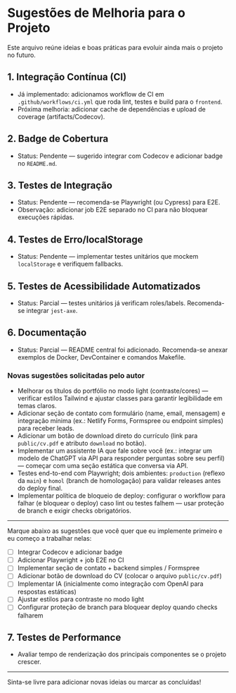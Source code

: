 # Sugestões de Melhoria para o Projeto

Este arquivo reúne ideias e boas práticas para evoluir ainda mais o projeto no futuro.

## 1. Integração Contínua (CI)
- Já implementado: adicionamos workflow de CI em `.github/workflows/ci.yml` que roda lint, testes e build para o `frontend`.
 - Próxima melhoria: adicionar cache de dependências e upload de coverage (artifacts/Codecov).

## 2. Badge de Cobertura
- Status: Pendente — sugerido integrar com Codecov e adicionar badge no `README.md`.

## 3. Testes de Integração
- Status: Pendente — recomenda-se Playwright (ou Cypress) para E2E.
 - Observação: adicionar job E2E separado no CI para não bloquear execuções rápidas.

## 4. Testes de Erro/localStorage
- Status: Pendente — implementar testes unitários que mockem `localStorage` e verifiquem fallbacks.

## 5. Testes de Acessibilidade Automatizados
- Status: Parcial — testes unitários já verificam roles/labels. Recomenda-se integrar `jest-axe`.

## 6. Documentação
- Status: Parcial — README central foi adicionado. Recomenda-se anexar exemplos de Docker, DevContainer e comandos Makefile.

### Novas sugestões solicitadas pelo autor

- Melhorar os títulos do portfólio no modo light (contraste/cores) — verificar estilos Tailwind e ajustar classes para garantir legibilidade em temas claros.
- Adicionar seção de contato com formulário (name, email, mensagem) e integração mínima (ex.: Netlify Forms, Formspree ou endpoint simples) para receber leads.
- Adicionar um botão de download direto do currículo (link para `public/cv.pdf` e atributo `download` no botão).
- Implementar um assistente IA que fale sobre você (ex.: integrar um modelo de ChatGPT via API para responder perguntas sobre seu perfil) — começar com uma seção estática que conversa via API.
- Testes end-to-end com Playwright; dois ambientes: `production` (reflexo da `main`) e `homol` (branch de homologação) para validar releases antes do deploy final.
- Implementar política de bloqueio de deploy: configurar o workflow para falhar (e bloquear o deploy) caso lint ou testes falhem — usar proteção de branch e exigir checks obrigatórios.

---

Marque abaixo as sugestões que você quer que eu implemente primeiro e eu começo a trabalhar nelas:

- [ ] Integrar Codecov e adicionar badge
- [ ] Adicionar Playwright + job E2E no CI
- [ ] Implementar seção de contato + backend simples / Formspree
- [ ] Adicionar botão de download do CV (colocar o arquivo `public/cv.pdf`)
- [ ] Implementar IA (inicialmente como integração com OpenAI para respostas estáticas)
- [ ] Ajustar estilos para contraste no modo light
- [ ] Configurar proteção de branch para bloquear deploy quando checks falharem

## 7. Testes de Performance
- Avaliar tempo de renderização dos principais componentes se o projeto crescer.

---

Sinta-se livre para adicionar novas ideias ou marcar as concluídas!
